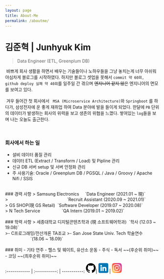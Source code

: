 ```yaml
---
layout: page
title: About-Me
permalink: /aboutme/
---
```









# 김준혁 | Junhyuk Kim

<div class = 'circle_profile'> </div>


> Data Engineer (ETL, Greenplum DB)

 &nbsp;바쁘게 회사 생활을 하면서 배우는 기술들이나 노하우들을 그냥 놓치는게 너무 아쉬워 야심차게 블로그를 시작하였다. 하지만 블로그 셋업을 못해서 ```commit 약 60회, github deploy 실패 약 40회```를 일주일 간 겪으며 ~~엔지니어 같지 않은~~ 엔지니어의 면모를 보여고 있다. <br/><br/>
&nbsp;겨우 들어간 첫 회사에서 ``` MSA (Microservice Architecture)```와 ```Springboot``` 를 하다가, 삼성전자에 운 좋게 재취업 하여 Data 분야에 발을 들이게 되었다. 한달에 ```PB``` 단위의 데이터가 발생하는 회사의 위력을 보고 생존의 위협을 느꼈다. 쌓여있는 ```log```들을 보며 나는 오늘도 출근한다.

<br/>

### 회사에서 하는 일
- 설비 데이터 품질 관리
- 데이터 ETL (Extract / Transform / Load) 및 Pipline 관리
- 신규 DB 서버 setup 및 서버 안정화 관리
- 주 사용기술: Oracle / Greenplum DB / PGSQL / Java / Groovy / Apache Nifi / SSIS

<br/>
### 경력 사항
>   Samsung Electronics &nbsp;&nbsp;&nbsp;&nbsp;`Data Engineer        (2021.01 ~ 現)`  <br/>
>   &nbsp;&nbsp;&nbsp;&nbsp;&nbsp;&nbsp;&nbsp;&nbsp;&nbsp;&nbsp;&nbsp;&nbsp;&nbsp;&nbsp;&nbsp;&nbsp;&nbsp;&nbsp;&nbsp;&nbsp;&nbsp;&nbsp;&nbsp;&nbsp;&nbsp;&nbsp;&nbsp;&nbsp;&nbsp;&nbsp;&nbsp;&nbsp;&nbsp;&nbsp;&nbsp;&nbsp;&nbsp;&nbsp;&nbsp;&nbsp;&nbsp;&nbsp;&nbsp;&nbsp;&nbsp;&nbsp;&nbsp;&nbsp;`Recruit Assistant   (2020.09 ~ 2021.01)` <br/>
> GS SHOP(現 GS Retail)&nbsp; `Software Developer (2019.07 ~ 2020.08)`<br/>
> N Tech Service&nbsp;&nbsp;&nbsp;&nbsp;&nbsp;&nbsp;&nbsp;&nbsp;&nbsp;&nbsp;&nbsp;&nbsp;&nbsp;&nbsp;&nbsp;&nbsp;&nbsp;&nbsp;`QA Intern (2019.01 ~ 2019.02)`  <br/> 

<br/>
### 학력 사항
> 세종대학교 디지털콘텐츠학과 (現 소프트웨어학과)  &nbsp;`학사 (12.03 ~ 19.08)` <br/>
>- C프로그래밍/전산개론 TA조교
>- San Jose State Univ. Tech 학술연수 &nbsp;&nbsp;&nbsp;&nbsp;&nbsp;&nbsp;&nbsp;&nbsp;&nbsp;&nbsp;&nbsp;&nbsp;&nbsp;&nbsp;&nbsp; &nbsp;&nbsp;&nbsp;&nbsp;&nbsp;`(18.06 ~ 18.09)`
<br/>

<br/>
### 취미
- 기타 연주
- 헬스 및 웨이트, 유산소 운동
- 주식
- 독서 ~~(후순위 취미)~~
- 코딩 ~~(최후순위 취미)~~

<br/>


:------------ | :-----------: | -----------:
[![github 로고](/public/img/github.png)](https://github.com/jkimpro)| [![github 로고](/public/img/linkedin.png)](https://www.linkedin.com/in/junhyuk-kim-a5a230189/)      | [![github 로고](/public/img/insta.png)](https://www.instagram.com/jaykim_jun/)

